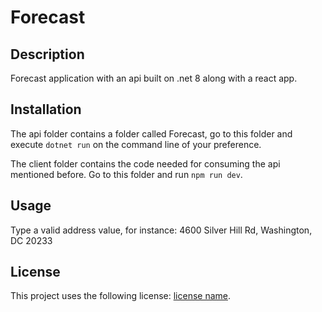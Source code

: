 # Forecast

## Description

Forecast application with an api built on .net 8 along with  a react app.

## Installation

The api folder contains a  folder called Forecast, go to this folder and execute `dotnet run` on the command line of your preference.

The client folder contains the code needed for consuming the api mentioned before. Go to this folder and run `npm run dev`.

## Usage 

Type a valid address value, for instance:
4600 Silver Hill Rd,  Washington, DC 20233

## License

This project uses the following license: [license name](link).
